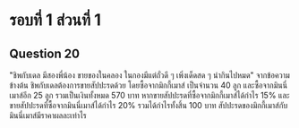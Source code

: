 # รอบที่ 1 ส่วนที่ 1

## Question 20

"ชิพกับเดล มีสองพี่น้อง ขายของในคลอง ในกองมีแต่ถั่วดี ๆ เพิ่งเด็ดสด ๆ น่ากินไปหมด" 
จากข้อความข้างต้น ชิพกับเดลต้องการขายสัปปะรดด้วย โดยซื้อจากมิกกี้เมาส์ เป็นจำนวน 40 ลูก และซื้อจากมินนี่เมาส์อีก 25 ลูก รวมเป็นเงินทั้งหมด 570 บาท หากขายสัปปะรดที่ซื้อจากมิกกี้เมาส์ได้กำไร 15% และขายสัปปะรดที่ซื้อจากมินนี่เมาส์ได้กำไร 20% รวมได้กำไรทั้งสิ้น 100 บาท สัปปะรดของมิกกี้เมาส์กับมินนี่เมาส์มีราคาผลละเท่าไร 







